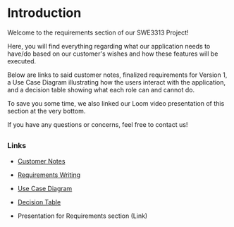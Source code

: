 # Introduction

Welcome to the requirements section of our SWE3313 Project! 

Here, you will find everything regarding what our application needs to have/do based on our customer's wishes and how these features will be executed.

Below are links to said customer notes, finalized requirements for Version 1, a Use Case Diagram illustrating how the users interact with the application, and a decision table showing what each role can and cannot do. 

To save you some time, we also linked our Loom video presentation of this section at the very bottom.

If you have any questions or concerns, feel free to contact us!

##

### Links

- [Customer Notes](Customer-Notes.md)

- [Requirements Writing](Requirements-Writing.md)

- [Use Case Diagram](Use-Case-Diagram.md)

- [Decision Table](Decision-Table.md)

- Presentation for Requirements section (Link)
